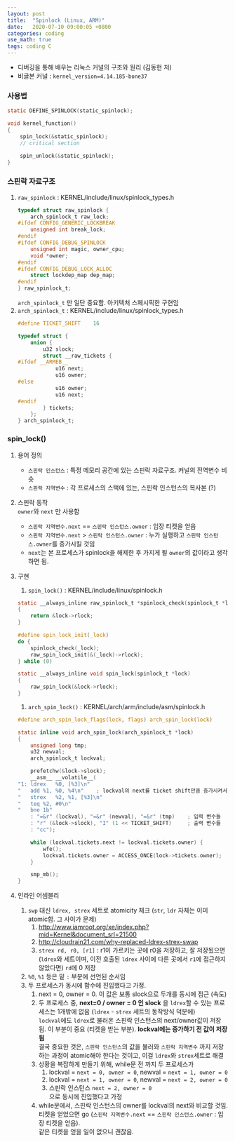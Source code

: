 ```yaml
---
layout: post
title:  "Spinlock (Linux, ARM)"
date:   2020-07-10 09:00:05 +0800
categories: coding
use_math: true
tags: coding C
---
```


- 디버깅을 통해 배우는 리눅스 커널의 구조와 원리 (김동현 저)
- 비글본 커널 : `kernel_version=4.14.185-bone37`


### 사용법
```c
static DEFINE_SPINLOCK(static_spinlock);

void kernel_function()
{
    spin_lock(&static_spinlock);
    // critical section

    spin_unlock(&static_spinlock);
}
```


### 스핀락 자료구조
1. `raw_spinlock` : KERNEL/include/linux/spinlock_types.h   
    ```c    
    typedef struct raw_spinlock {
        arch_spinlock_t raw_lock;
    #ifdef CONFIG_GENERIC_LOCKBREAK
        unsigned int break_lock;
    #endif
    #ifdef CONFIG_DEBUG_SPINLOCK
        unsigned int magic, owner_cpu;
        void *owner;
    #endif
    #ifdef CONFIG_DEBUG_LOCK_ALLOC
        struct lockdep_map dep_map;
    #endif
    } raw_spinlock_t;
    ```   
    `arch_spinlock_t` 만 일단 중요함. 아키텍처 스페시픽한 구현임  
2. `arch_spinlock_t` : KERNEL/include/linux/spinlock_types.h    
    ```c
    #define TICKET_SHIFT	16

    typedef struct {
        union {
            u32 slock;
            struct __raw_tickets {
    #ifdef __ARMEB__
                u16 next;
                u16 owner;
    #else
                u16 owner;
                u16 next;
    #endif
            } tickets;
        };
    } arch_spinlock_t;
    ```
### spin_lock()



1. 용어 정의  
    - `스핀락 인스턴스` : 특정 메모리 공간에 있는 스핀락 자료구조. 커널의 전역변수 비슷
    - `스핀락 지역변수` : 각 프로세스의 스택에 있는, 스핀락 인스턴스의 복사본 (?)
2. 스핀락 동작  
    `owner`와 `next` 만 사용함  
    - `스핀락 지역변수.next` == `스핀락 인스턴스.owner` : 입장 티켓을 얻음
    - `스핀락 지역변수.next` > `스핀락 인스턴스.owner` : 누가 실행하고 `스핀락 인스턴스.owner`를 증가시킬 것임
    - `next`는 본 프로세스가 spinlock을 해제한 후 가지게 될 `owner`의 값이라고 생각하면 됨. 
3. 구현
    1. `spin_lock()` : KERNEL/include/linux/spinlock.h   

    ```c    
    static __always_inline raw_spinlock_t *spinlock_check(spinlock_t *lock)
    {
        return &lock->rlock;
    }

    #define spin_lock_init(_lock)			
    do {						
        spinlock_check(_lock);			
        raw_spin_lock_init(&(_lock)->rlock);		
    } while (0)

    static __always_inline void spin_lock(spinlock_t *lock)
    {
        raw_spin_lock(&lock->rlock);
    }
    ```  

    1. `arch_spin_lock()` : KERNEL/arch/arm/include/asm/spinlock.h  
    
    ```c                
    #define arch_spin_lock_flags(lock, flags) arch_spin_lock(lock)

    static inline void arch_spin_lock(arch_spinlock_t *lock)
    {
        unsigned long tmp;
        u32 newval;
        arch_spinlock_t lockval;

        prefetchw(&lock->slock);
        __asm__ __volatile__(
    "1:	ldrex	%0, [%3]\n"
    "	add	%1, %0, %4\n"    ; lockval의 next를 ticket shift만큼 증가시켜서 newval에 저장. union이므로 slock에 연산하면 next/owner에 연산하는거나 마찬가지
    "	strex	%2, %1, [%3]\n"
    "	teq	%2, #0\n"
    "	bne	1b"
        : "=&r" (lockval), "=&r" (newval), "=&r" (tmp)    ; 입력 변수들
        : "r" (&lock->slock), "I" (1 << TICKET_SHIFT)     ; 출력 변수들
        : "cc");

        while (lockval.tickets.next != lockval.tickets.owner) {
            wfe();
            lockval.tickets.owner = ACCESS_ONCE(lock->tickets.owner);
        }

        smp_mb();
    }
    ```

4. 인라인 어셈블리
    1. `swp` 대신 `ldrex, strex` 세트로 atomicity 체크 (`str`, `ldr` 자체는 이미 atomic함. 그 사이가 문제)
       1. <a href="http://www.iamroot.org/xe/index.php?mid=Kernel&document_srl=21500" target="_blank">http://www.iamroot.org/xe/index.php?mid=Kernel&document_srl=21500</a>
       2. <a href="http://cloudrain21.com/why-replaced-ldrex-strex-swap" target="_blank">http://cloudrain21.com/why-replaced-ldrex-strex-swap</a>
       3. `strex rd, r0, [r1]` : r1이 가르키는 곳에 r0을 저장하고, 잘 저장됬으면 (`ldrex`와 세트이며, 이전 호출된 `ldrex` 사이에 다른 곳에서 `r1`에 접근하지 않았다면) `rd`에 0 저장
    2. `%0`, `%1` 등은 밑 `:` 부분에 선언된 순서임
    3. 두 프로세스가 동시에 함수에 진입했다고 가정.
       1. next = 0, owner = 0. 이 값은 보통 slock으로 두개를 동시에 접근 (속도)
       2. 두 프로세스 중, __next=0 / owner = 0 인 slock__ 을 `ldrex`할 수 있는 프로세스는 1개밖에 없음 (`ldrex` - `strex` 세트의 동작방식 덕분에)   
            `lockval`에도 `ldrex`로 불러온 스핀락 인스턴스의 next/owner값이 저장됨. 이 부분이 중요 (티켓을 받는 부분). __lockval에는 증가하기 전 값이 저장됨__  
            결국 중요한 것은, `스핀락 인스턴스`의 값을 불러와 `스핀락 지역변수` 까지 저장하는 과정이 atomic해야 한다는 것이고, 이걸 `ldrex`와 `strex`세트로 해결
       3. 상황을 복잡하게 만들기 위해, while문 전 까지 두 프로세스가
          1. lockval = `next = 0, owner = 0`, newval = `next = 1, owner = 0`
          2. lockval = `next = 1, owner = 0`, newval = `next = 2, owner = 0`
          3. 스핀락 인스턴스 `next = 2, owner = 0`  
        으로 동시에 진입했다고 가정
       4.  while문에서, 스핀락 인스턴스의 owner를 lockval의 next와 비교할 것임. 티켓을 얻었으면 go (`스핀락 지역변수.next` == `스핀락 인스턴스.owner` : 입장 티켓을 얻음).  
            같은 티켓을 얻을 일이 없으니 괜찮음.
